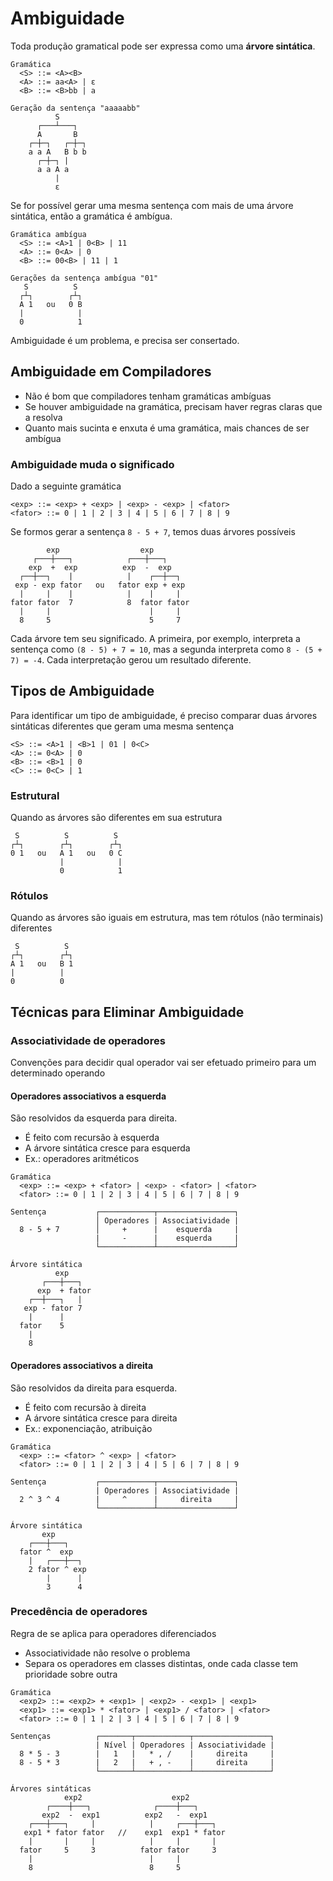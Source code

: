 # Ambiguidade

Toda produção gramatical pode ser expressa como uma **árvore sintática**.

```
Gramática
  <S> ::= <A><B>
  <A> ::= aa<A> | ε
  <B> ::= <B>bb | a

Geração da sentença "aaaaabb"
          S
      ┌───┴───┐
      A       B
    ┌─┼─┐   ┌─┼─┐
    a a A   B b b
      ┌─┼─┐ |
      a a A a
          |
          ε
```

Se for possível gerar uma mesma sentença com mais de uma árvore sintática, então a gramática é ambígua.

```
Gramática ambígua
  <S> ::= <A>1 | 0<B> | 11
  <A> ::= 0<A> | 0
  <B> ::= 00<B> | 11 | 1

Gerações da sentença ambígua "01"
   S          S
  ┌┴┐        ┌┴┐
  A 1   ou   0 B
  |            |
  0            1
```

Ambiguidade é um problema, e precisa ser consertado.

## Ambiguidade em Compiladores

- Não é bom que compiladores tenham gramáticas ambíguas
- Se houver ambiguidade na gramática, precisam haver regras claras que a resolva
- Quanto mais sucinta e enxuta é uma gramática, mais chances de ser ambígua

### Ambiguidade muda o significado

Dado a seguinte gramática

```
<exp> ::= <exp> + <exp> | <exp> - <exp> | <fator>
<fator> ::= 0 | 1 | 2 | 3 | 4 | 5 | 6 | 7 | 8 | 9
```

Se formos gerar a sentença `8 - 5 + 7`, temos duas árvores possíveis

```
        exp                  exp
     ┌───┼───┐            ┌───┼───┐
    exp  +  exp          exp  -  exp
  ┌──┼──┐    |            |    ┌──┼──┐
 exp - exp fator   ou   fator exp + exp
  |     |    |            |    |     |
fator fator  7            8  fator fator
  |     |                      |     |
  8     5                      5     7
```

Cada árvore tem seu significado. A primeira, por exemplo, interpreta a sentença como `(8 - 5) + 7 = 10`, mas a segunda interpreta como `8 - (5 + 7) = -4`. Cada interpretação gerou um resultado diferente.

## Tipos de Ambiguidade

Para identificar um tipo de ambiguidade, é preciso comparar duas árvores sintáticas diferentes que geram uma mesma sentença

```
<S> ::= <A>1 | <B>1 | 01 | 0<C>
<A> ::= 0<A> | 0
<B> ::= <B>1 | 0
<C> ::= 0<C> | 1
```

### Estrutural

Quando as árvores são diferentes em sua estrutura

```
 S          S          S
┌┴┐        ┌┴┐        ┌┴┐
0 1   ou   A 1   ou   0 C
           |            |
           0            1
```

### Rótulos

Quando as árvores são iguais em estrutura, mas tem rótulos (não terminais) diferentes

```
 S          S
┌┴┐        ┌┴┐
A 1   ou   B 1
|          |
0          0
```

## Técnicas para Eliminar Ambiguidade

### Associatividade de operadores

Convenções para decidir qual operador vai ser efetuado primeiro para um determinado operando

#### Operadores associativos a esquerda

São resolvidos da esquerda para direita.

- É feito com recursão à esquerda
- A árvore sintática cresce para esquerda
- Ex.: operadores aritméticos

```
Gramática
  <exp> ::= <exp> + <fator> | <exp> - <fator> | <fator>
  <fator> ::= 0 | 1 | 2 | 3 | 4 | 5 | 6 | 7 | 8 | 9

Sentença           ┌────────────┬─────────────────┐
                   │ Operadores | Associatividade |
  8 - 5 + 7        │     +      |    esquerda     |
                   |     -      |    esquerda     |
                   └────────────┴─────────────────┘

Árvore sintática
          exp
       ┌───┼───┐
      exp  + fator
    ┌──┼───┐   |
   exp - fator 7
    |      |
  fator    5
    |
    8
```

#### Operadores associativos a direita

São resolvidos da direita para esquerda.

- É feito com recursão à direita
- A árvore sintática cresce para direita
- Ex.: exponenciação, atribuição

```
Gramática
  <exp> ::= <fator> ^ <exp> | <fator>
  <fator> ::= 0 | 1 | 2 | 3 | 4 | 5 | 6 | 7 | 8 | 9

Sentença           ┌────────────┬─────────────────┐
                   | Operadores | Associatividade |
  2 ^ 3 ^ 4        |     ^      |     direita     |
                   └────────────┴─────────────────┘

Árvore sintática
       exp
    ┌───┼───┐
  fator ^  exp
    |   ┌───┼──┐
    2 fator ^ exp
        |      |
        3      4
```

### Precedência de operadores

Regra de se aplica para operadores diferenciados

- Associatividade não resolve o problema
- Separa os operadores em classes distintas, onde cada classe tem prioridade sobre outra

```
Gramática
  <exp2> ::= <exp2> + <exp1> | <exp2> - <exp1> | <exp1>
  <exp1> ::= <exp1> * <fator> | <exp1> / <fator> | <fator>
  <fator> ::= 0 | 1 | 2 | 3 | 4 | 5 | 6 | 7 | 8 | 9
```

```
Sentenças          ┌───────┬────────────┬─────────────────┐
                   | Nível | Operadores | Associatividade |
  8 * 5 - 3        |   1   |   * , /    |     direita     |
  8 - 5 * 3        |   2   |   + , -    |     direita     |
                   └───────┴────────────┴─────────────────┘

Árvores sintáticas
            exp2                    exp2
        ┌────┼───┐              ┌────┼───┐
       exp2  -  exp1          exp2   -  exp1
    ┌───┼───┐     |            |     ┌───┼───┐
   exp1 * fator fator   //    exp1  exp1 * fator
    |       |     |            |     |       |
  fator     5     3          fator fator     3
    |                          |     |
    8                          8     5
```
